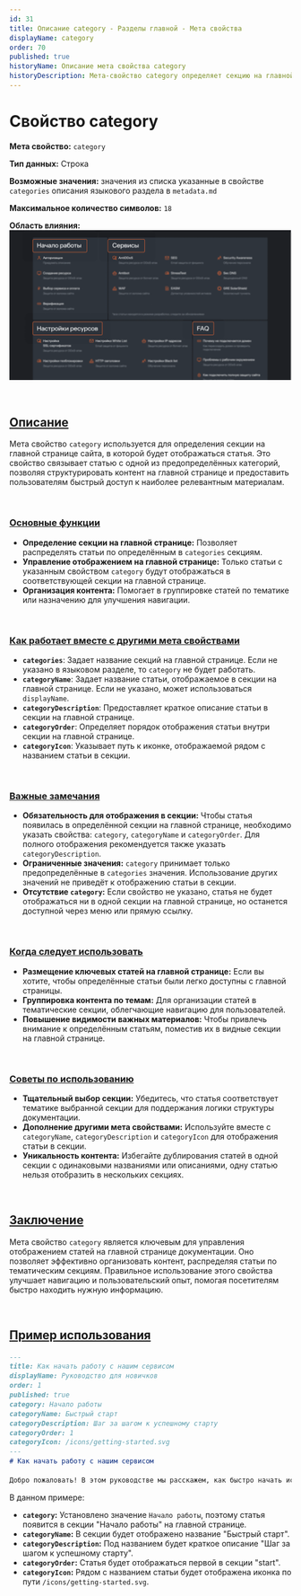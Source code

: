 ```yaml
---
id: 31
title: Описание category - Разделы главной - Мета свойства
displayName: category
order: 70
published: true
historyName: Описание мета свойства category
historyDescription: Мета-свойство category определяет секцию на главной странице, где будет отображаться статья, упрощая навигацию.
---
```


# Свойство category

**Мета свойство:** `category`

**Тип данных:** Строка

**Возможные значения:** значения из списка указанные в свойстве `categories` описания языкового раздела в `metadata.md`

**Максимальное количество символов:** `18`

**Область влияния:**
![Влияние cвойства](https://raw.githubusercontent.com/SolarSpaceTech/product-documentation-content/refs/heads/main/ru/markdown/images/category.png)

<br/>

## [Описание](description)

Мета свойство `category` используется для определения секции на главной странице сайта, в которой будет отображаться статья. Это свойство связывает статью
с одной из предопределённых категорий, позволяя структурировать контент на главной странице и предоставить пользователям быстрый доступ к наиболее
релевантным материалам.

<br/>

### [Основные функции](basic-functions)

- **Определение секции на главной странице:** Позволяет распределять статьи по определённым в `categories` секциям.
- **Управление отображением на главной странице:** Только статьи с указанным свойством `category` будут отображаться в соответствующей секции на главной странице.
- **Организация контента:** Помогает в группировке статей по тематике или назначению для улучшения навигации.

<br/>

### [Как работает вместе с другими мета свойствами](with-other-properties)

- **`categories`**: Задает название секций на главной странице. Если не указано в языковом разделе, то `category` не будет работать.
- **`categoryName`**: Задает название статьи, отображаемое в секции на главной странице. Если не указано, может использоваться `displayName`.
- **`categoryDescription`**: Предоставляет краткое описание статьи в секции на главной странице.
- **`categoryOrder`**: Определяет порядок отображения статьи внутри секции на главной странице.
- **`categoryIcon`**: Указывает путь к иконке, отображаемой рядом с названием статьи в секции.

<br/>

### [Важные замечания](notes)

- **Обязательность для отображения в секции:** Чтобы статья появилась в определённой секции на главной странице, необходимо указать
свойства: `category`, `categoryName` и `categoryOrder`. Для полного отображения рекомендуется также указать `categoryDescription`.
- **Ограниченные значения:** `category` принимает только предопределённые в `categories` значения. Использование других значений не приведёт
к отображению статьи в секции.
- **Отсутствие `category`:** Если свойство не указано, статья не будет отображаться ни в одной секции на главной странице, но останется 
доступной через меню или прямую ссылку.

<br/>

### [Когда следует использовать](when-to-use)

- **Размещение ключевых статей на главной странице:** Если вы хотите, чтобы определённые статьи были легко доступны с главной страницы.
- **Группировка контента по темам:** Для организации статей в тематические секции, облегчающие навигацию для пользователей.
- **Повышение видимости важных материалов:** Чтобы привлечь внимание к определённым статьям, поместив их в видные секции на главной странице.

<br/>

### [Советы по использованию](advice)

- **Тщательный выбор секции:** Убедитесь, что статья соответствует тематике выбранной секции для поддержания логики структуры документации.
- **Дополнение другими мета свойствами:** Используйте вместе с `categoryName`, `categoryDescription` и `categoryIcon` для отображения статьи в секции.
- **Уникальность контента:** Избегайте дублирования статей в одной секции с одинаковыми названиями или описаниями, одну статью нельзя отобразить в нескольких секциях.

<br/>

## [Заключение](conclusion)

Мета свойство `category` является ключевым для управления отображением статей на главной странице документации. Оно позволяет эффективно организовать контент,
распределяя статьи по тематическим секциям. Правильное использование этого свойства улучшает навигацию и пользовательский опыт, помогая посетителям быстро
находить нужную информацию.

<br/>

## [Пример использования](examples)

```md
---
title: Как начать работу с нашим сервисом
displayName: Руководство для новичков
order: 1
published: true
category: Начало работы
categoryName: Быстрый старт
categoryDescription: Шаг за шагом к успешному старту
categoryOrder: 1
categoryIcon: /icons/getting-started.svg
---
# Как начать работу с нашим сервисом

Добро пожаловать! В этом руководстве мы расскажем, как быстро начать использовать наш сервис...
```

В данном примере:

- **`category`:** Установлено значение `Начало работы`, поэтому статья появится в секции "Начало работы" на главной странице.
- **`categoryName`:** В секции будет отображено название "Быстрый старт".
- **`categoryDescription`:** Под названием будет краткое описание "Шаг за шагом к успешному старту".
- **`categoryOrder`:** Статья будет отображаться первой в секции "start".
- **`categoryIcon`:** Рядом с названием статьи будет отображена иконка по пути `/icons/getting-started.svg`.
